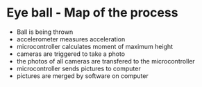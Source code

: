# Eye ball - Map of the process

* Ball is being thrown
* accelerometer measures acceleration
* microcontroller calculates moment of maximum height
* cameras are triggered to take a photo
* the photos of all cameras are transfered to the microcontroller
* microcontroller sends pictures to computer
* pictures are merged by software on computer
